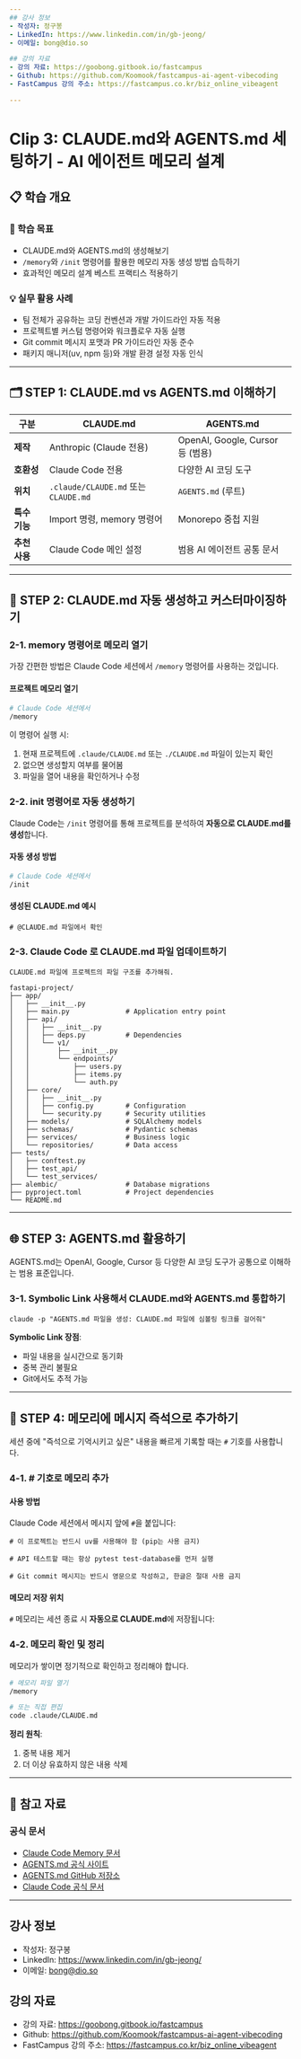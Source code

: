 ```yaml
---
## 강사 정보
- 작성자: 정구봉
- LinkedIn: https://www.linkedin.com/in/gb-jeong/
- 이메일: bong@dio.so

## 강의 자료
- 강의 자료: https://goobong.gitbook.io/fastcampus
- Github: https://github.com/Koomook/fastcampus-ai-agent-vibecoding
- FastCampus 강의 주소: https://fastcampus.co.kr/biz_online_vibeagent

---
```


# Clip 3: CLAUDE.md와 AGENTS.md 세팅하기 - AI 에이전트 메모리 설계

## 📋 학습 개요

### 🎯 학습 목표

- CLAUDE.md와 AGENTS.md의 생성해보기
- `/memory`와 `/init` 명령어를 활용한 메모리 자동 생성 방법 습득하기
- 효과적인 메모리 설계 베스트 프랙티스 적용하기

### 💡 실무 활용 사례

- 팀 전체가 공유하는 코딩 컨벤션과 개발 가이드라인 자동 적용
- 프로젝트별 커스텀 명령어와 워크플로우 자동 실행
- Git commit 메시지 포맷과 PR 가이드라인 자동 준수
- 패키지 매니저(uv, npm 등)와 개발 환경 설정 자동 인식

---

## 🗂️ STEP 1: CLAUDE.md vs AGENTS.md 이해하기

| 구분 | CLAUDE.md | AGENTS.md |
|------|-----------|-----------|
| **제작** | Anthropic (Claude 전용) | OpenAI, Google, Cursor 등 (범용) |
| **호환성** | Claude Code 전용 | 다양한 AI 코딩 도구 |
| **위치** | `.claude/CLAUDE.md` 또는 `CLAUDE.md` | `AGENTS.md` (루트) |
| **특수 기능** | Import 명령, memory 명령어 | Monorepo 중첩 지원 |
| **추천 사용** | Claude Code 메인 설정 | 범용 AI 에이전트 공통 문서 |

---

## 📝 STEP 2: CLAUDE.md 자동 생성하고 커스터마이징하기

### 2-1. memory 명령어로 메모리 열기

가장 간편한 방법은 Claude Code 세션에서 `/memory` 명령어를 사용하는 것입니다.

#### 프로젝트 메모리 열기

```bash
# Claude Code 세션에서
/memory
```

이 명령어 실행 시:
1. 현재 프로젝트에 `.claude/CLAUDE.md` 또는 `./CLAUDE.md` 파일이 있는지 확인
2. 없으면 생성할지 여부를 물어봄
3. 파일을 열어 내용을 확인하거나 수정

### 2-2. init 명령어로 자동 생성하기

Claude Code는 `/init` 명령어를 통해 프로젝트를 분석하여 **자동으로 CLAUDE.md를 생성**합니다.

#### 자동 생성 방법

```bash
# Claude Code 세션에서
/init
```

#### 생성된 CLAUDE.md 예시

```
# @CLAUDE.md 파일에서 확인
```

### 2-3. Claude Code 로 CLAUDE.md 파일 업데이트하기

```
CLAUDE.md 파일에 프로젝트의 파일 구조를 추가해줘.
```

```
fastapi-project/
├── app/
│   ├── __init__.py
│   ├── main.py              # Application entry point
│   ├── api/
│   │   ├── __init__.py
│   │   ├── deps.py          # Dependencies
│   │   └── v1/
│   │       ├── __init__.py
│   │       └── endpoints/
│   │           ├── users.py
│   │           ├── items.py
│   │           └── auth.py
│   ├── core/
│   │   ├── __init__.py
│   │   ├── config.py        # Configuration
│   │   └── security.py      # Security utilities
│   ├── models/              # SQLAlchemy models
│   ├── schemas/             # Pydantic schemas
│   ├── services/            # Business logic
│   └── repositories/        # Data access
├── tests/
│   ├── conftest.py
│   ├── test_api/
│   └── test_services/
├── alembic/                 # Database migrations
├── pyproject.toml           # Project dependencies
└── README.md
```

---

## 🌐 STEP 3: AGENTS.md 활용하기

AGENTS.md는 OpenAI, Google, Cursor 등 다양한 AI 코딩 도구가 공통으로 이해하는 범용 표준입니다.


### 3-1. Symbolic Link 사용해서 CLAUDE.md와 AGENTS.md 통합하기

```
claude -p "AGENTS.md 파일을 생성: CLAUDE.md 파일에 심볼링 링크를 걸어줘"
```

**Symbolic Link 장점**:
- 파일 내용을 실시간으로 동기화
- 중복 관리 불필요
- Git에서도 추적 가능

---

## 💬 STEP 4: 메모리에 메시지 즉석으로 추가하기

세션 중에 "즉석으로 기억시키고 싶은" 내용을 빠르게 기록할 때는 `#` 기호를 사용합니다.

### 4-1. # 기호로 메모리 추가

#### 사용 방법

Claude Code 세션에서 메시지 앞에 `#`을 붙입니다:

```
# 이 프로젝트는 반드시 uv를 사용해야 함 (pip는 사용 금지)
```

```
# API 테스트할 때는 항상 pytest test-database를 먼저 실행
```

```
# Git commit 메시지는 반드시 영문으로 작성하고, 한글은 절대 사용 금지
```

#### 메모리 저장 위치

`#` 메모리는 세션 종료 시 **자동으로 CLAUDE.md**에 저장됩니다:

### 4-2. 메모리 확인 및 정리

메모리가 쌓이면 정기적으로 확인하고 정리해야 합니다.

```bash
# 메모리 파일 열기
/memory

# 또는 직접 편집
code .claude/CLAUDE.md
```

**정리 원칙**:
1. 중복 내용 제거
2. 더 이상 유효하지 않은 내용 삭제

---

## 📖 참고 자료

### 공식 문서
- [Claude Code Memory 문서](https://docs.claude.com/en/docs/claude-code/memory)
- [AGENTS.md 공식 사이트](https://agents.md/)
- [AGENTS.md GitHub 저장소](https://github.com/openai/agents.md)
- [Claude Code 공식 문서](https://docs.claude.com/en/docs/claude-code/overview)


---

## 강사 정보
- 작성자: 정구봉
- LinkedIn: https://www.linkedin.com/in/gb-jeong/
- 이메일: bong@dio.so

## 강의 자료
- 강의 자료: https://goobong.gitbook.io/fastcampus
- Github: https://github.com/Koomook/fastcampus-ai-agent-vibecoding
- FastCampus 강의 주소: https://fastcampus.co.kr/biz_online_vibeagent
